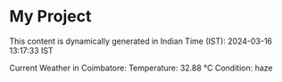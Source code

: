 # My Project

This content is dynamically generated in Indian Time (IST): 2024-03-16 13:17:33 IST


Current Weather in Coimbatore:
Temperature: 32.88 °C
Condition: haze
